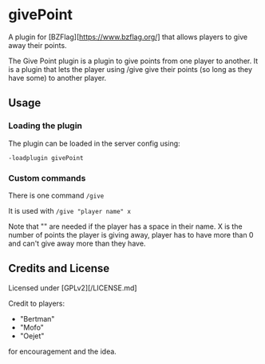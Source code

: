 # givePoint
 A plugin for [BZFlag][https://www.bzflag.org/] that allows players to give away their points.

The Give Point plugin is a plugin to give points from one player to another.
It is a plugin that lets the player using /give give their points (so long as
they have some) to another player.

## Usage
### Loading the plugin
The plugin can be loaded in the server config using:

```
-loadplugin givePoint
```
### Custom commands
There is one command 
`
/give
`

It is used with `/give "player name" x`

Note that "" are needed if the player has a space in their name. X is the number of points the player is giving away, player has to have more than 0 and can't give away more than they have.

## Credits and License
Licensed under [GPLv2][/LICENSE.md]

Credit to players:
- "Bertman"
- "Mofo" 
- "Oejet"

 for encouragement and the idea.